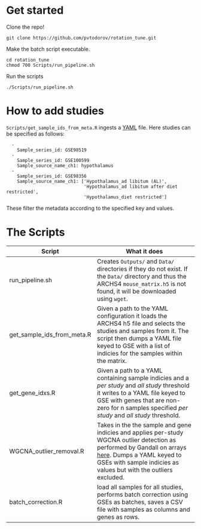 # Get started

Clone the repo!
```
git clone https://github.com/pvtodorov/rotation_tune.git
```

Make the batch script executable.
```
cd rotation_tune
chmod 700 Scripts/run_pipeline.sh
```

Run the scripts
```
./Scripts/run_pipeline.sh
```

# How to add studies

`Scripts/get_sample_ids_from_meta.R` ingests a [YAML](https://learnxinyminutes.com/docs/yaml/) file.
Here studies can be specified as follows:
```
  -
    Sample_series_id: GSE98519
  -
    Sample_series_id: GSE100599
    Sample_source_name_ch1: hypothalamus
  -
    Sample_series_id: GSE98356
    Sample_source_name_ch1: ['Hypothalamus_ad libitum (AL)',
                             'Hypothalamus_ad libitum after diet restricted',
                             'Hypothalamus_diet restricted']
```
These filter the metadata according to the specified key and values.


# The Scripts

Script | What it does
--- | ---
run_pipeline.sh | Creates `Outputs/` and `Data/` directories if they do not exist. If the `Data/` directory and thus the ARCHS4 `mouse_matrix.h5` is not found, it will be downloaded using `wget`.
get_sample_ids_from_meta.R | Given a path to the YAML configuration it loads the ARCHS4 h5 file and selects the studies and samples from it. The script then dumps a YAML file keyed to GSE with a list of indicies for the samples within the matrix.
get_gene_idxs.R | Given a path to a YAML containing sample indicies and a *per study* and *all study* threshold it writes to a YAML file keyed to GSE with genes that are non-zero for n samples specified *per study* and *all study* threshold.
WGCNA_outlier_removal.R | Takes in the the sample and gene indicies and applies per-study WGCNA outlier detection as performed by Gandall on arrays [here](https://github.com/pvtodorov/Shared-molecular-neuropathology-across-major-psychiatric-disorders-parallels-polygenic-overlap/blob/d2efd943dae1a9506d63b94d407f25cada0d2dca/code/01_individualStudies/1a_Microarray_ASD_Voineagu.R#L122-L124). Dumps a YAML keyed to GSEs with sample indicies as values but with the outliers excluded.
batch_correction.R | load all samples for all studies, performs batch correction using GSEs as batches, saves a CSV file with samples as columns and genes as rows.

